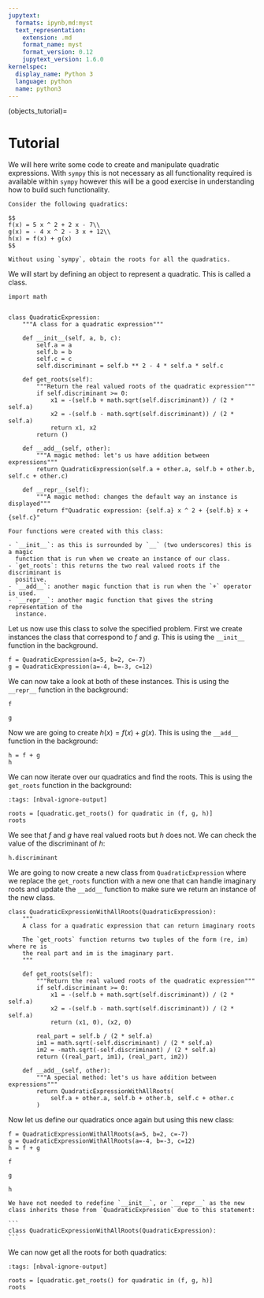 ```yaml
---
jupytext:
  formats: ipynb,md:myst
  text_representation:
    extension: .md
    format_name: myst
    format_version: 0.12
    jupytext_version: 1.6.0
kernelspec:
  display_name: Python 3
  language: python
  name: python3
---
```


(objects_tutorial)=

# Tutorial

We will here write some code to create and manipulate quadratic expressions.
With `sympy` this is not necessary as all functionality required is available
within `sympy` however this will be a good exercise in understanding how to
build such functionality.

```{admonition} Problem
Consider the following quadratics:

$$
f(x) = 5 x ^ 2 + 2 x - 7\\
g(x) = - 4 x ^ 2 - 3 x + 12\\
h(x) = f(x) + g(x)
$$

Without using `sympy`, obtain the roots for all the quadratics.
```

We will start by defining an object to represent a quadratic. This is called a
class.

```{code-cell} ipython3
import math


class QuadraticExpression:
    """A class for a quadratic expression"""

    def __init__(self, a, b, c):
        self.a = a
        self.b = b
        self.c = c
        self.discriminant = self.b ** 2 - 4 * self.a * self.c

    def get_roots(self):
        """Return the real valued roots of the quadratic expression"""
        if self.discriminant >= 0:
            x1 = -(self.b + math.sqrt(self.discriminant)) / (2 * self.a)
            x2 = -(self.b - math.sqrt(self.discriminant)) / (2 * self.a)
            return x1, x2
        return ()

    def __add__(self, other):
        """A magic method: let's us have addition between expressions"""
        return QuadraticExpression(self.a + other.a, self.b + other.b, self.c + other.c)

    def __repr__(self):
        """A magic method: changes the default way an instance is displayed"""
        return f"Quadratic expression: {self.a} x ^ 2 + {self.b} x + {self.c}"
```

```{tip}
Four functions were created with this class:

- `__init__`: as this is surrounded by `__` (two underscores) this is a magic
  function that is run when we create an instance of our class.
- `get_roots`: this returns the two real valued roots if the discriminant is
  positive.
- `__add__`: another magic function that is run when the `+` operator is used.
- `__repr__`: another magic function that gives the string representation of the
  instance.
```

Let us now use this class to solve the specified problem. First we create
instances the class that correspond to $f$ and $g$. This is using the `__init__`
function in the background.

```{code-cell} ipython3
f = QuadraticExpression(a=5, b=2, c=-7)
g = QuadraticExpression(a=-4, b=-3, c=12)
```

We can now take a look at both of these instances. This is using the `__repr__`
function in the background:

```{code-cell} ipython3
f
```

```{code-cell} ipython3
g
```

Now we are going to create $h(x) = f(x) + g(x)$. This is using the `__add__`
function in the background:

```{code-cell} ipython3
h = f + g
h
```

We can now iterate over our quadratics and find the roots. This is using the
`get_roots` function in the background:

```{code-cell} ipython3
:tags: [nbval-ignore-output]

roots = [quadratic.get_roots() for quadratic in (f, g, h)]
roots
```

We see that $f$ and $g$ have real valued roots but $h$ does not. We can check
the value of the discriminant of $h$:

```{code-cell} ipython3
h.discriminant
```

We are going to now create a new class from `QuadraticExpression` where we
replace the `get_roots` function with a new one that can handle imaginary roots
and update the `__add__` function to make sure we return an instance of the new
class.

```{code-cell} ipython3
class QuadraticExpressionWithAllRoots(QuadraticExpression):
    """
    A class for a quadratic expression that can return imaginary roots

    The `get_roots` function returns two tuples of the form (re, im) where re is
    the real part and im is the imaginary part.
    """

    def get_roots(self):
        """Return the real valued roots of the quadratic expression"""
        if self.discriminant >= 0:
            x1 = -(self.b + math.sqrt(self.discriminant)) / (2 * self.a)
            x2 = -(self.b - math.sqrt(self.discriminant)) / (2 * self.a)
            return (x1, 0), (x2, 0)

        real_part = self.b / (2 * self.a)
        im1 = math.sqrt(-self.discriminant) / (2 * self.a)
        im2 = -math.sqrt(-self.discriminant) / (2 * self.a)
        return ((real_part, im1), (real_part, im2))

    def __add__(self, other):
        """A special method: let's us have addition between expressions"""
        return QuadraticExpressionWithAllRoots(
            self.a + other.a, self.b + other.b, self.c + other.c
        )
```

Now let us define our quadratics once again but using this new class:

```{code-cell} ipython3
f = QuadraticExpressionWithAllRoots(a=5, b=2, c=-7)
g = QuadraticExpressionWithAllRoots(a=-4, b=-3, c=12)
h = f + g
```

```{code-cell} ipython3
f
```

```{code-cell} ipython3
g
```

```{code-cell} ipython3
h
```

````{attention}
We have not needed to redefine `__init__`, or `__repr__` as the new
class inherits these from `QuadraticExpression` due to this statement:

```
class QuadraticExpressionWithAllRoots(QuadraticExpression):
```
````

We can now get all the roots for both quadratics:

```{code-cell} ipython3
:tags: [nbval-ignore-output]

roots = [quadratic.get_roots() for quadratic in (f, g, h)]
roots
```
